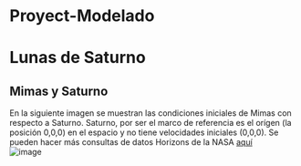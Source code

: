 # Proyect-Modelado
# Lunas de Saturno
## Mimas y Saturno
En la siguiente imagen se muestran las condiciones iniciales de Mimas con respecto a Saturno. Saturno, por ser el marco de referencia es el orígen (la posición 0,0,0) en el espacio y no tiene velocidades iniciales (0,0,0). Se pueden hacer más consultas de datos Horizons de la NASA [aquí](https://ssd.jpl.nasa.gov/horizons.cgi)         
![image](https://user-images.githubusercontent.com/28678081/103158099-d67f0780-477f-11eb-9f8e-caebb71069b7.png)

